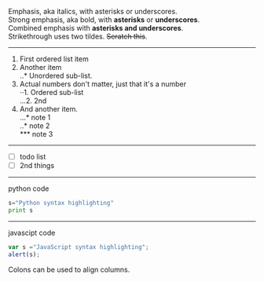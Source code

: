 Emphasis, aka italics, with asterisks or underscores.  
Strong emphasis, aka bold, with **asterisks** or **underscores**.  
Combined emphasis with **asterisks and underscores**.  
Strikethrough uses two tildes. ~~Seratch this~~.

---
1. First ordered list item
2. Another item  
  ..* Unordered sub-list.
3. Actual numbers don't matter, just that it's a number  
  ··1. Ordered sub-list  
 ...2. 2nd  
4. And another item.  
 ...* note 1  
  ..* note 2   
  *** note 3  

---
- [ ] todo list
- [ ] 2nd things
---
python code
```py
s="Python syntax highlighting" 
print s
```
---
javascipt code
```js
var s ="JavaScript syntax highlighting";
alert(s);
```
Colons can be used to align columns.  
